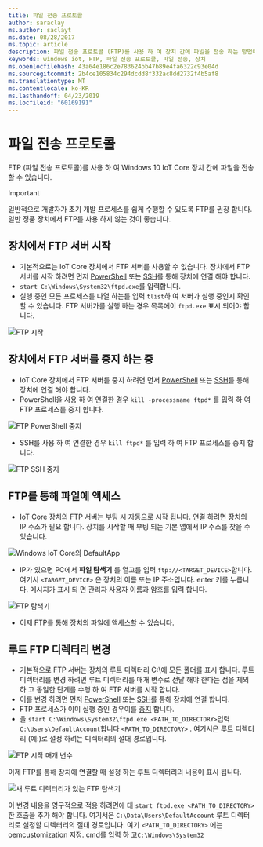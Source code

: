 ```yaml
---
title: 파일 전송 프로토콜
author: saraclay
ms.author: saclayt
ms.date: 08/28/2017
ms.topic: article
description: 파일 전송 프로토콜 (FTP)를 사용 하 여 장치 간에 파일을 전송 하는 방법에 대해 알아봅니다.
keywords: windows iot, FTP, 파일 전송 프로토콜, 파일 전송, 장치
ms.openlocfilehash: 43a64e186c2e783624bb47b89e4fa6322c93e04d
ms.sourcegitcommit: 2b4ce105834c294dcdd8f332ac8dd2732f4b5af8
ms.translationtype: MT
ms.contentlocale: ko-KR
ms.lasthandoff: 04/23/2019
ms.locfileid: "60169191"
---
```

# <a name="file-transfer-protocol"></a>파일 전송 프로토콜
FTP (파일 전송 프로토콜)를 사용 하 여 Windows 10 IoT Core 장치 간에 파일을 전송할 수 있습니다.

> [!IMPORTANT]
> 일반적으로 개발자가 초기 개발 프로세스를 쉽게 수행할 수 있도록 FTP를 권장 합니다. 일반 정품 장치에서 FTP를 사용 하지 않는 것이 좋습니다.

## <a name="starting-the-ftp-server-on-your-device"></a>장치에서 FTP 서버 시작
* 기본적으로는 IoT Core 장치에서 FTP 서버를 사용할 수 없습니다.  장치에서 FTP 서버를 시작 하려면 먼저 [PowerShell](../connect-your-device/PowerShell.md) 또는 [SSH](../connect-your-device/SSH.md)를 통해 장치에 연결 해야 합니다.
* `start C:\Windows\System32\ftpd.exe`를 입력합니다.
* 실행 중인 모든 프로세스를 나열 하는를 입력 `tlist`하 여 서버가 실행 중인지 확인할 수 있습니다.  FTP 서버가를 실행 하는 경우 목록에이 `ftpd.exe` 표시 되어야 합니다.

![FTP 시작](../media/ftp/ftp_start.png)

## <a name="stopping-the-ftp-server-on-your-devicea-namestopftp"></a>장치에서 FTP 서버를 중지 하는 중<a name="stopftp"/>
* IoT Core 장치에서 FTP 서버를 중지 하려면 먼저 [PowerShell](../connect-your-device/PowerShell.md) 또는 [SSH](../connect-your-device/SSH.md)를 통해 장치에 연결 해야 합니다.
* PowerShell을 사용 하 여 연결한 경우 `kill -processname ftpd*` 를 입력 하 여 FTP 프로세스를 중지 합니다.

![FTP PowerShell 중지](../media/ftp/ftp_kill_powershell.png)

* SSH를 사용 하 여 연결한 경우 `kill ftpd*` 를 입력 하 여 FTP 프로세스를 중지 합니다.

![FTP SSH 중지](../media/ftp/ftp_kill_ssh.png)

## <a name="accessing-your-files-over-ftp"></a>FTP를 통해 파일에 액세스
* IoT Core 장치의 FTP 서버는 부팅 시 자동으로 시작 됩니다.  연결 하려면 장치의 IP 주소가 필요 합니다.  장치를 시작할 때 부팅 되는 기본 앱에서 IP 주소를 찾을 수 있습니다.

![Windows IoT Core의 DefaultApp](../media/ftp/DefaultApp.png)

* IP가 있으면 PC에서 **파일 탐색기** 를 열고를 입력 `ftp://<TARGET_DEVICE>`합니다. 여기서 `<TARGET_DEVICE>` 은 장치의 이름 또는 IP 주소입니다. enter 키를 누릅니다.  메시지가 표시 되 면 관리자 사용자 이름과 암호를 입력 합니다.

![FTP 탐색기](../media/ftp/ftp_explorer.png)

* 이제 FTP를 통해 장치의 파일에 액세스할 수 있습니다.

## <a name="changing-the-root-ftp-directory"></a>루트 FTP 디렉터리 변경
* 기본적으로 FTP 서버는 장치의 루트 디렉터리 C:\\에 모든 폴더를 표시 합니다.  루트 디렉터리를 변경 하려면 루트 디렉터리를 매개 변수로 전달 해야 한다는 점을 제외 하 고 동일한 단계를 수행 하 여 FTP 서버를 시작 합니다.
* 이를 변경 하려면 먼저 [PowerShell](../connect-your-device/PowerShell.md) 또는 [SSH](../connect-your-device/SSH.md)를 통해 장치에 연결 합니다.
* FTP 프로세스가 이미 실행 중인 경우이를 [중지](#stopftp) 합니다.
* 을 `start C:\Windows\System32\ftpd.exe <PATH_TO_DIRECTORY>`입력 `C:\Users\DefaultAccount`합니다 `<PATH_TO_DIRECTORY>` . 여기서은 루트 디렉터리 (예:)로 설정 하려는 디렉터리의 절대 경로입니다.

![FTP 시작 매개 변수](../media/ftp/ftp_start_parameter.png)

이제 FTP를 통해 장치에 연결할 때 설정 하는 루트 디렉터리의 내용이 표시 됩니다.

![새 루트 디렉터리가 있는 FTP 탐색기](../media/ftp/ftp_explorer_parameter.png)

이 변경 내용을 영구적으로 적용 하려면에 대 `start ftpd.exe <PATH_TO_DIRECTORY>` 한 호출을 추가 해야 합니다. 여기서은 `C:\Data\Users\DefaultAccount` 루트 디렉터리로 설정할 디렉터리의 절대 경로입니다. 여기 `<PATH_TO_DIRECTORY>` 에는 oemcustomization 지정. cmd를 입력 하 고`C:\Windows\System32`
